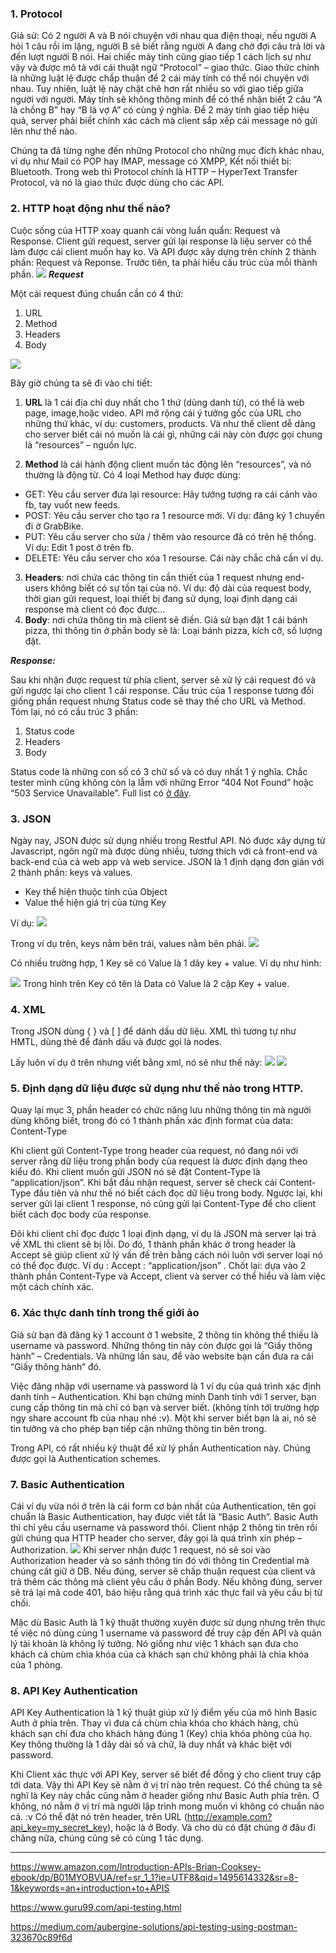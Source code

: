 ### 1. Protocol 
Giả sử: Có 2 người A và B nói chuyện với nhau qua điện thoại, nếu người A hỏi 1 câu rồi im lặng, người B sẽ biết rằng người A đang chờ đợi câu trả lời và đến lượt người B nói. Hai chiếc máy tính cũng giao tiếp 1 cách lịch sự như vậy và được mô tả với cái thuật ngữ “Protocol” – giao thức.
Giao thức chính là những luật lệ được chấp thuận để 2 cái máy tính có thể nói chuyện với nhau.
Tuy nhiên, luật lệ này chặt chẽ hơn rất nhiều so với giao tiếp giữa người với người. Máy tính sẽ không thông minh để có thể nhận biết 2 câu “A là chồng B” hay “B là vợ A” có cùng ý nghĩa. Để 2 máy tính giao tiếp hiệu quả, server phải biết chính xác cách mà client sắp xếp cái message nó gửi lên như thế nào.

Chúng ta đã từng nghe đến những Protocol cho những mục đích khác nhau, ví dụ như Mail có POP hay IMAP, message có XMPP, Kết nối thiết bị: Bluetooth. Trong web thì Protocol chính là HTTP – HyperText Transfer Protocol, và nó là giao thức được dùng cho các API.
### 2. HTTP hoạt động như thế nào?
Cuộc sống của HTTP xoay quanh cái vòng luẩn quẩn: Request và Response. Client gửi request, server gửi lại response là liệu server có thể làm được cái client muốn hay ko. Và API được xây dựng trên chính 2 thành phần: Request và Reponse. Trước tiên, ta phải hiểu cấu trúc của mỗi thành phần.
![](https://images.viblo.asia/bf803f54-035a-47db-b79a-7b9f9b148bc5.gif)
***Request***

Một cái request đúng chuẩn cần có 4 thứ: 
1. URL
2. Method
3. Headers
4. Body


![](https://images.viblo.asia/49059608-3ca1-42da-8377-7fa1e5c6afb2.gif)

Bây giờ chúng ta sẽ đi vào chi tiết:

1. **URL** là 1 cái địa chỉ duy nhất cho 1 thứ (dùng danh từ), có thể là web page, image,hoặc video. API mở rộng cái ý tưởng gốc của URL cho những thứ khác, ví dụ: customers, products. Và như thế client dễ dàng cho server biết cái nó muốn là cái gì, những cái này còn được gọi chung là “resources” – nguồn lực.

2. **Method** là cái hành động client muốn tác động lên “resources”, và nó thường là động từ. Có 4 loại Method hay được dùng:
*  GET: Yêu cầu server đưa lại resource: Hãy tưởng tượng ra cái cảnh vào fb, tay vuốt new feeds.
* POST: Yêu cầu server cho tạo ra 1 resource mới. Ví dụ: đăng ký 1 chuyến đi ở GrabBike.
* PUT: Yêu cầu server cho sửa / thêm vào resource đã có trên hệ thống. Ví dụ: Edit 1 post ở trên fb.
* DELETE: Yêu cầu server cho xóa 1 resourse. Cái này chắc chả cần ví dụ.
3. **Headers**: nơi chứa các thông tin cần thiết của 1 request nhưng end-users không biết có sự tồn tại của nó. Ví dụ: độ dài của request body, thời gian gửi request, loại thiết bị đang sử dụng, loại định dạng cái response mà client có đọc được…
4. **Body**: nơi chứa thông tin mà client sẽ điền. Giả sử bạn đặt 1 cái bánh pizza, thì thông tin ở phần body sẽ là: Loại bánh pizza, kích cỡ, số lượng đặt.

***Response:***

Sau khi nhận được request từ phía client, server sẽ xử lý cái request đó và gửi ngược lại cho client 1 cái response. Cấu trúc của 1 response tương đối giống phần request nhưng Status code sẽ thay thế cho URL và Method. Tóm lại, nó có cầu trúc 3 phần:
1. Status code 
2. Headers
3. Body

Status code là những con số có 3 chữ số và có duy nhất 1 ý nghĩa. Chắc tester mình cũng không còn lạ lẫm với những Error “404 Not Found” hoặc “503 Service Unavailable”. Full list có [ở đây](https://en.wikipedia.org/wiki/List_of_HTTP_status_codes).
### 3. JSON
Ngày nay, JSON được sử dụng nhiều trong Restful API. Nó được xây dựng từ Javascript, ngôn ngữ mà được dùng nhiều, tương thích với cả front-end và back-end của cả web app và web service. JSON là 1 định dạng đơn giản với 2 thành phần: keys và values.
* Key thể hiện thuộc tính của Object
* Value thể hiện giá trị của từng Key

Ví dụ: 
![](https://images.viblo.asia/ae58571c-8c86-45c2-ba45-ed9aa83dc6f7.jpg)

Trong ví dụ trên, keys nằm bên trái, values nằm bên phải.
![](https://images.viblo.asia/2f827278-272b-4189-a4d1-3c15283ec7b9.jpg)

Có nhiều trường hợp, 1 Key sẽ có Value là 1 dãy key + value. Ví dụ như hình:

![](https://images.viblo.asia/2a715785-f1f3-4250-a899-6b7dcd6ae8aa.jpg)
Trong hình trên Key có tên là Data có Value là 2 cặp Key + value.
### 4. XML
Trong JSON dùng { } và [ ] để dánh dấu dữ liệu. XML thì tương tự như HMTL, dùng thẻ để đánh dấu và được gọi là nodes.

Lấy luôn ví dụ ở trên nhưng viết bằng xml, nó sẽ như thế này:
![](https://images.viblo.asia/2d2c8175-7ae9-4b58-94e2-748d85317aba.jpg)
![](https://images.viblo.asia/2b372cee-24ea-401c-a6ce-614d924e100b.jpg)
### 5. Định dạng dữ liệu được sử dụng như thế nào trong HTTP.
Quay lại mục 3, phần header có chức năng lưu những thông tin mà người dùng không biết, trong đó có 1 thành phần xác định format của data: Content-Type

Khi client gửi Content-Type trong header của request, nó đang nói với server rằng dữ liệu trong phần body của request là được định dạng theo kiểu đó. Khi client muốn gửi JSON nó sẽ đặt Content-Type là “application/json”. Khi bắt đầu nhận request, server sẽ check cái Content-Type đầu tiên và như thế nó biết cách đọc dữ liệu trong body. Ngược lại, khi server gửi lại client 1 response, nó cũng gửi lại Content-Type để cho client biết cách đọc body của response.

Đôi khi client chỉ đọc được 1 loại định dạng, ví dụ là JSON mà server lại trả về XML thì client sẽ bị lỗi. Do đó, 1 thành phần khác ở trong header là Accept sẽ giúp client xử lý vấn đề trên bằng cách nói luôn với server loại nó có thể đọc được. Ví dụ : Accept : “application/json” . Chốt lại: dựa vào 2 thành phần Content-Type và Accept, client và server có thể hiểu và làm việc một cách chính xác. 
### 6. Xác thực danh tính trong thế giới ảo
Giả sử bạn đã đăng ký 1 account ở 1 website, 2 thông tin không thể thiếu là username và password. Những thông tin này còn được gọi là “Giấy thông hành” – Credentials. Và những lần sau, để vào website bạn cần đưa ra cái “Giấy thông hành” đó.

Việc đăng nhập với username và password là 1 ví dụ của quá trình xác định danh tính – Authentication. Khi bạn chứng minh Danh tính với 1 server, bạn cung cấp thông tin mà chỉ có bạn và server biết. (không tính tới trường hợp ngy share account fb của nhau nhé :v). Một khi server biết bạn là ai, nó sẽ tin tưởng và cho phép bạn tiếp cận những thông tin bên trong.

Trong API, có rất nhiều kỹ thuật để xử lý phần Authentication này. Chúng được gọi là Authentication schemes.
### 7. Basic Authentication
Cái ví dụ vừa nói ở trên là cái form cơ bản nhất của Authentication, tên gọi chuẩn là Basic Authentication, hay được viết tắt là “Basic Auth”. Basic Auth thì chỉ yêu cầu username và password thôi. Client nhập 2 thông tin trên rồi gửi chúng qua HTTP header cho server, đây gọi là quá trình xin phép – Authorization.
![](https://images.viblo.asia/a0eebca4-802d-4086-99b8-125c61429b88.gif)
Khi server nhận được 1 request, nó sẽ soi vào Authorization header và so sánh thông tin đó với thông tin Credential mà chúng cất giữ ở DB. Nếu đúng, server sẽ chấp thuận request của client và trả thêm các thông mà client yêu cầu ở phần Body. Nếu không đúng, server sẽ trả lại mã code 401, báo hiệu rằng quá trình xác thực fail và yêu cầu bị từ chối.

Mặc dù Basic Auth là 1 kỹ thuật thường xuyên được sử dụng nhưng trên thực tế việc nó dùng cùng 1 username và password để truy cập đến API và quản lý tài khoản là không lý tưởng. Nó giống như việc 1 khách sạn đưa cho khách cả chùm chìa khóa của cả khách sạn chứ không phải là chìa khóa của 1 phòng.
### 8. API Key Authentication
API Key Authentication là 1 kỹ thuật giúp xử lý điểm yếu của mô hình Basic Auth ở phía trên. Thay vì đưa cả chùm chìa khóa cho khách hàng, chủ khách sạn chỉ đưa cho khách hàng đúng 1 (Key) chìa khóa phòng của họ. Key thông thường là 1 dãy dài số và chữ, là duy nhất và khác biệt với password.

Khi Client xác thực với API Key, server sẽ biết để đồng ý cho client truy cập tới data. Vậy thì API Key sẽ nằm ở vị trí nào trên request. Có thể chúng ta sẽ nghĩ là Key này chắc cũng nằm ở header giống như Basic Auth phía trên. Ơ không, nó nằm ở vị trí mà người lập trình mong muốn vì không có chuẩn nào cả. :v Có thể đặt nó trên header, trên URL (http://example.com?api_key=my_secret_key), hoặc là ở Body. Và cho dù có đặt chúng ở đâu đi chăng nữa, chúng cũng sẽ có cùng 1 tác dụng.

-----
https://www.amazon.com/Introduction-APIs-Brian-Cooksey-ebook/dp/B01MYOBVUA/ref=sr_1_1?ie=UTF8&qid=1495614332&sr=8-1&keywords=an+introduction+to+APIS

https://www.guru99.com/api-testing.html

https://medium.com/aubergine-solutions/api-testing-using-postman-323670c89f6d